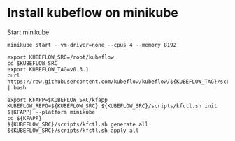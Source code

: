 # Install kubeflow on minikube

Start minikube:

```command line
minikube start --vm-driver=none --cpus 4 --memory 8192
```

```command line
export KUBEFLOW_SRC=/root/kubeflow
cd $KUBEFLOW_SRC
export KUBEFLOW_TAG=v0.3.1
curl https://raw.githubusercontent.com/kubeflow/kubeflow/${KUBEFLOW_TAG}/scripts/download.sh | bash

export KFAPP=$KUBEFLOW_SRC/kfapp
KUBEFLOW_REPO=${KUBEFLOW_SRC} ${KUBEFLOW_SRC}/scripts/kfctl.sh init ${KFAPP} --platform minikube
cd ${KFAPP}
${KUBEFLOW_SRC}/scripts/kfctl.sh generate all
${KUBEFLOW_SRC}/scripts/kfctl.sh apply all
